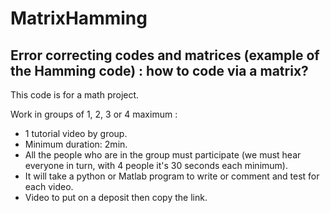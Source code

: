 # MatrixHamming

## Error correcting codes and matrices (example of the Hamming code) : how to code via a matrix?

This code is for a math project.

Work in groups of 1, 2, 3 or 4 maximum :

- 1 tutorial video by group.
- Minimum duration: 2min.
- All the people who are in the group must participate (we must hear everyone in turn, with 4 people it's 30 seconds each minimum).
- It will take a python or Matlab program to write or comment and test for each video.
- Video to put on a deposit then copy the link.
